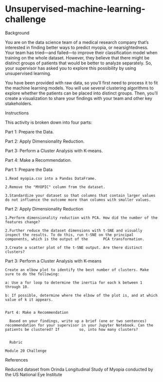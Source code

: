 # Unsupervised-machine-learning-challenge

Background


You are on the data science team of a medical research company that’s interested in finding better ways to predict myopia, or nearsightedness. Your team has tried—and failed—to improve their classification model when training on the whole dataset. However, they believe that there might be distinct groups of patients that would be better to analyze separately. So, your supervisor has asked you to explore this possibility by using unsupervised learning.

You have been provided with raw data, so you’ll first need to process it to fit the machine learning models. You will use several clustering algorithms to explore whether the patients can be placed into distinct groups. Then, you’ll create a visualization to share your findings with your team and other key stakeholders.


Instructions


This activity is broken down into four parts:

Part 1: Prepare the Data.

Part 2: Apply Dimensionality Reduction.

Part 3: Perform a Cluster Analysis with K-means.

Part 4: Make a Recommendation.

Part 1: Prepare the Data
  

    1.Read myopia.csv into a Pandas DataFrame.

    2.Remove the "MYOPIC" column from the dataset.

    3.Standardize your dataset so that columns that contain larger values do not influence the outcome more than columns with smaller values.
 
 Part 2: Apply Dimensionality Reduction
  
    1.Perform dimensionality reduction with PCA. How did the number of the features change? 
    
    2.Further reduce the dataset dimensions with t-SNE and visually inspect the results. To do this, run t-SNE on the principal components, which is the output of the       PCA transformation.
    
    3.Create a scatter plot of the t-SNE output. Are there distinct clusters?
    
    
   Part 3: Perform a Cluster Analysis with K-means
   
    Create an elbow plot to identify the best number of clusters. Make sure to do the following:
    
    a: Use a for loop to determine the inertia for each k between 1 through 10.
    
    b: If possible, determine where the elbow of the plot is, and at which value of k it appears.
    
    
    Part 4: Make a Recommendation
    
      Based on your findings, write up a brief (one or two sentences) recommendation for your supervisor in your Jupyter Notebook. Can the patients be clustered? If         so, into how many clusters?
      
      
      Rubric
    
    Module 20 Challenge
    
      
   References
   
   Reduced dataset from Orinda Longitudinal Study of Myopia conducted by the US National Eye Institute
   
  
    
  
